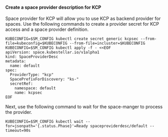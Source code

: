 <!--example1-kcp-provider-start-->

#### Create a space provider description for KCP

Space provider for KCP will allow you to use KCP as backend provider for spaces.
Use the following commands to create a provider secret for KCP access and
a space provider definition.

```shell
KUBECONFIG=$SM_CONFIG kubectl create secret generic kcpsec --from-file=kubeconfig=$KUBECONFIG --from-file=incluster=$KUBECONFIG
KUBECONFIG=$SM_CONFIG kubectl apply -f - <<EOF
apiVersion: space.kubestellar.io/v1alpha1
kind: SpaceProviderDesc
metadata:
  name: default
spec:
  ProviderType: "kcp"
  SpacePrefixForDiscovery: "ks-"
  secretRef:
    namespace: default
    name: kcpsec
EOF
```

Next, use the following command to wait for the space-manger to process the provider.

```shell
KUBECONFIG=$SM_CONFIG kubectl wait --for=jsonpath='{.status.Phase}'=Ready spaceproviderdesc/default --timeout=90s
```

<!--example1-kcp-provider-end-->
